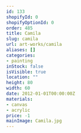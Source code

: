 ```yaml
---
id: 133
shopifyId: 0
shopifyOptionId: 0
order: 485
title: Camila
slug: camila
url: art-works/camila
aliases: []
categories:
- painting
inStock: false
isVisible: true
location: ""
height: 80
width: 60
date: 2012-01-01T00:00:00Z
materials:
- canvas
- acrylic
price: -1
mainImage: Camila.jpg
---
```

